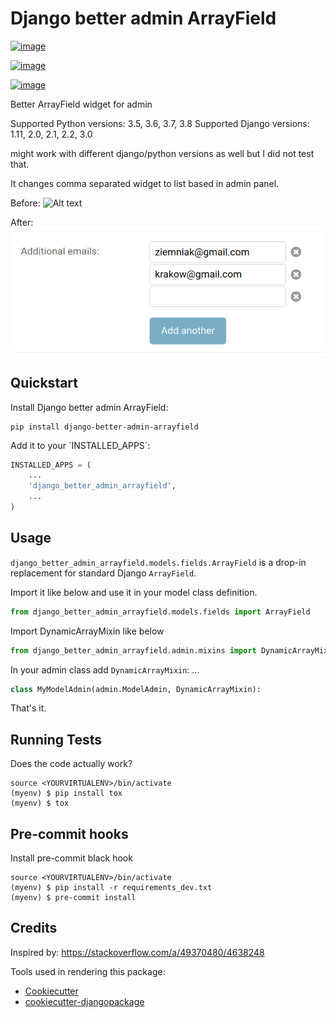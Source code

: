 # Django better admin ArrayField

[![image](https://badge.fury.io/py/django-better-admin-arrayfield.svg)](https://badge.fury.io/py/django-better-admin-arrayfield)

[![image](https://travis-ci.org/gradam/django-better-admin-arrayfield.svg?branch=master)](https://travis-ci.org/gradam/django-better-admin-arrayfield)

[![image](https://codecov.io/gh/gradam/django-better-admin-arrayfield/branch/master/graph/badge.svg)](https://codecov.io/gh/gradam/django-better-admin-arrayfield)

Better ArrayField widget for admin

Supported Python versions: 3.5, 3.6, 3.7, 3.8
Supported Django versions: 1.11, 2.0, 2.1, 2.2, 3.0

might work with different django/python versions as well but I did not test that.

It changes comma separated widget to list based in admin panel.

Before:
![Alt text](https://raw.githubusercontent.com/gradam/django-better-admin-arrayfield/master/readme_images/before.jpg "Before")

After:
![Alt text](https://raw.githubusercontent.com/gradam/django-better-admin-arrayfield/master/readme_images/after.png "After")

## Quickstart

Install Django better admin ArrayField:

    pip install django-better-admin-arrayfield

Add it to your \`INSTALLED\_APPS\`:

```python
INSTALLED_APPS = (
    ...
    'django_better_admin_arrayfield',
    ...
)
```


## Usage

`django_better_admin_arrayfield.models.fields.ArrayField` is a drop-in replacement for standard Django `ArrayField`.

Import it like below and use it in your model class definition.
```python
from django_better_admin_arrayfield.models.fields import ArrayField
```

Import DynamicArrayMixin like below
```python
from django_better_admin_arrayfield.admin.mixins import DynamicArrayMixin
```

In your admin class add `DynamicArrayMixin`:
    ...
```python
class MyModelAdmin(admin.ModelAdmin, DynamicArrayMixin):
```

That's it.

## Running Tests

Does the code actually work?

    source <YOURVIRTUALENV>/bin/activate
    (myenv) $ pip install tox
    (myenv) $ tox

## Pre-commit hooks

Install pre-commit black hook

    source <YOURVIRTUALENV>/bin/activate
    (myenv) $ pip install -r requirements_dev.txt
    (myenv) $ pre-commit install

## Credits

Inspired by: https://stackoverflow.com/a/49370480/4638248

Tools used in rendering this
    package:

  - [Cookiecutter](https://github.com/audreyr/cookiecutter)
  - [cookiecutter-djangopackage](https://github.com/pydanny/cookiecutter-djangopackage)
